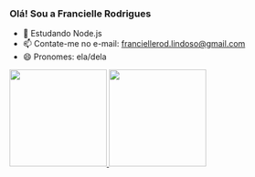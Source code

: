 ### Olá! Sou a Francielle Rodrigues
<!--
- 🔭 I’m currently working on ... -->
- 🌱 Estudando Node.js
- 📫 Contate-me no e-mail: franciellerod.lindoso@gmail.com
- 😄 Pronomes: ela/dela

<div>
     <a href="https://github.com/franciellerl">
     <img height="170cm" src="https://github-readme-stats.vercel.app/api?username=franciellerl&show_icons=true&hide=prs&theme=merko"/>
     <img height="170cm" src="https://github-readme-stats.vercel.app/api/top-langs/?username=franciellerl&layout=compact&lang_count=16&&theme=merko"/>
</div>
